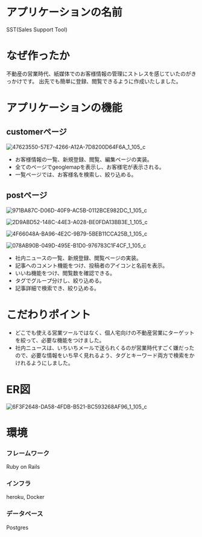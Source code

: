 # アプリケーションの名前
SST(Sales Support Tool)

# なぜ作ったか
不動産の営業時代、紙媒体でのお客様情報の管理にストレスを感じていたのがきっかけです。
出先でも簡単に登録、閲覧できるように作成いたしました。

# アプリケーションの機能
## customerページ
![47623550-57E7-4266-A12A-7D8200D64F6A_1_105_c](https://user-images.githubusercontent.com/81849915/132655937-37d49f19-5c7b-4a0f-9a69-d701595b1876.jpeg)
- お客様情報の一覧、新規登録、閲覧、編集ページの実装。
- 全てのページでgeoglemapを表示し、お客様宅が表示される。
- 一覧ページでは、お客様名を検索し、絞り込める。

## postページ
![971BA87C-D06D-40F9-AC5B-0112BCE982DC_1_105_c](https://user-images.githubusercontent.com/81849915/132655613-cfa2d00b-1ff5-4137-8632-b4f0b4aa77f0.jpeg)

![2D9ABD52-148C-44E3-A028-BE0FDA13BB3E_1_105_c](https://user-images.githubusercontent.com/81849915/133227754-e596c70b-e402-426f-90e0-6285607aa7b2.jpeg)

![4F66048A-BA96-4E2C-9B79-5BEB11CCA25B_1_105_c](https://user-images.githubusercontent.com/81849915/133228073-d91588d9-ddb5-482c-af37-df8434d68a29.jpeg)

![078AB90B-049D-495E-B1D0-976783C1F4CF_1_105_c](https://user-images.githubusercontent.com/81849915/133228148-424b5828-43ff-405b-8759-8c336575d64d.jpeg)

- 社内ニュースの一覧、新規登録、閲覧ページの実装。
- 記事へのコメント機能をつけ、投稿者のアイコンと名前を表示。
- いいね機能をつけ、閲覧数を確認できる。
- タグでグループ分けし、絞り込める。
- 記事詳細で検索でき、絞り込める。

# こだわりポイント
- どこでも使える営業ツールではなく、個人宅向けの不動産営業にターゲットを絞って、必要な機能をつけました。
- 社内ニュースは、いちいちメールで送られくるのが営業時代すごく嫌だったので、必要な情報をいち早く見れるよう、タグとキーワード両方で検索をかけれるようにしました。

# ER図
![6F3F2648-DA58-4FDB-B521-BC593268AF96_1_105_c](https://user-images.githubusercontent.com/81849915/132639854-ad96577f-4585-44ff-a15d-94b7392ba05a.jpeg)


# 環境
### フレームワーク
Ruby on Rails
### インフラ
heroku, Docker
### データベース
Postgres

